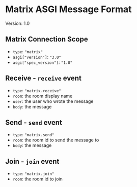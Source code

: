 # Matrix ASGI Message Format

Version: 1.0

## Matrix Connection Scope

- `type`: `"matrix"`
- `asgi["version"]`: `"3.0"`
- `asgi["spec_version"]`: `"1.0"`

## Receive - `receive` event

- `type`: `"matrix.receive"`
- `room`: the room display name
- `user`: the user who wrote the message
- `body`: the message

## Send - `send` event

- `type`: `"matrix.send"`
- `room`: the room id to send the message to
- `body`: the message

## Join - `join` event

- `type`: `"matrix.join"`
- `room`: the room id to join
